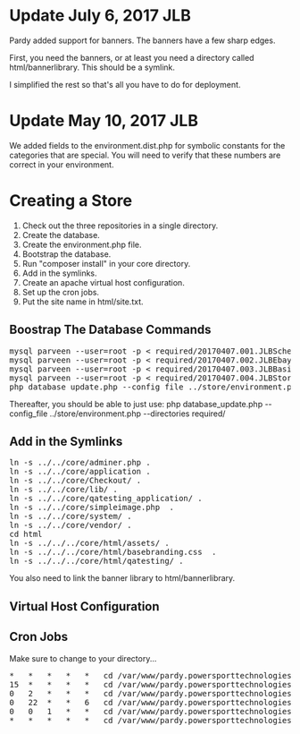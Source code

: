 Update July 6, 2017 JLB
=======================

Pardy added support for banners. The banners have a few sharp edges. 

First, you need the banners, or at least you need a directory called html/bannerlibrary. This should be a symlink.

I simplified the rest so that's all you have to do for deployment.


Update May 10, 2017 JLB
=======================

We added fields to the environment.dist.php for symbolic constants for the categories that are special. You will need to verify that these numbers are correct in your environment.


Creating a Store
================


1. Check out the three repositories in a single directory.
2. Create the database.
3. Create the environment.php file.
4. Bootstrap the database.
5. Run "composer install" in your core directory.
6. Add in the symlinks.
7. Create an apache virtual host configuration.
8. Set up the cron jobs.
9. Put the site name in html/site.txt.


Boostrap The Database Commands
-------------------------------

<pre>
mysql parveen --user=root -p < required/20170407.001.JLBSchema.sql 
mysql parveen --user=root -p < required/20170407.002.JLBEbaySchema.sql 
mysql parveen --user=root -p < required/20170407.003.JLBBasicData.sql 
mysql parveen --user=root -p < required/20170407.004.JLBStore.sql 
php database_update.php --config_file ../store/environment.php  --directories required/ --record_only
</pre>

Thereafter, you should be able to just use: php database_update.php --config_file ../store/environment.php  --directories required/


Add in the Symlinks 
--------------------

<pre>
ln -s ../../core/adminer.php .
ln -s ../../core/application .
ln -s ../../core/Checkout/ .
ln -s ../../core/lib/ .
ln -s ../../core/qatesting_application/ .
ln -s ../../core/simpleimage.php  .
ln -s ../../core/system/ .
ln -s ../../core/vendor/ .
cd html
ln -s ../../../core/html/assets/ .
ln -s ../../../core/html/basebranding.css  .
ln -s ../../../core/html/qatesting/ .
</pre>

You also need to link the banner library to html/bannerlibrary.


Virtual Host Configuration
---------------------------




Cron Jobs
---------

Make sure to change to your directory...

<pre>
*	*	*	*	*	cd /var/www/pardy.powersporttechnologies.com/store && php html/index.php croncontrol/emails
15	*	*	*	*	cd /var/www/pardy.powersporttechnologies.com/store && php html/index.php croncontrol/hourly
0	2	*	*	*	cd /var/www/pardy.powersporttechnologies.com/store && php html/index.php croncontrol/daily
0	22	*	*	6	cd /var/www/pardy.powersporttechnologies.com/store && php html/index.php croncontrol/weeklys
0	0	1	*	*	cd /var/www/pardy.powersporttechnologies.com/store && php html/index.php croncontrol/monthly
*	*	*	*	*	cd /var/www/pardy.powersporttechnologies.com/store && php html/index.php croncontrol/processparts
</pre>


